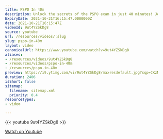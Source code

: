 ```yaml
---
title: PSPO In 40m
description: Unlock the secrets of the PSPO exam in just 40 minutes! Join us for essential tips and strategies to ace your certification with confidence.
ExpiryDate: 2021-10-21T16:15:47.0000000Z
date: 2021-10-21T16:15:47Z
videoId: 9ut4YZSkDg8
source: youtube
url: /resources/videos/:slug
slug: pspo-in-40m
layout: video
canonicalUrl: https://www.youtube.com/watch?v=9ut4YZSkDg8
aliases:
- /resources/videos/9ut4YZSkDg8
- /resources/videos/pspo-in-40m
- /resources/pspo-in-40m
preview: https://i9.ytimg.com/vi/9ut4YZSkDg8/maxresdefault.jpg?sqp=CKzMp7oG&rs=AOn4CLBSmzZPqgRUoRLtXjPrO7tZGzCoRw
duration: 2406
isShort: false
sitemap:
  filename: sitemap.xml
  priority: 0.4
resourceTypes:
- video

---
```

{{< youtube 9ut4YZSkDg8 >}} 
  
 [Watch on Youtube](https://www.youtube.com/watch?v=9ut4YZSkDg8)
